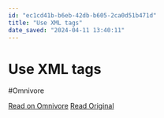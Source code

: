 ```yaml
---
id: "ec1cd41b-b6eb-42db-b605-2ca0d51b471d"
title: "Use XML tags"
date_saved: "2024-04-11 13:40:11"
---
```


# Use XML tags
#Omnivore

[Read on Omnivore](https://omnivore.app/me/use-xml-tags-18ecd2c38e2)
[Read Original](https://docs.anthropic.com/claude/docs/use-xml-tags)

